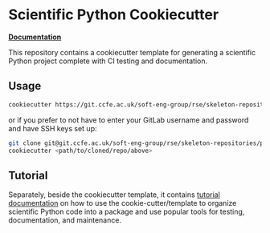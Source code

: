 # Scientific Python Cookiecutter

**[Documentation](http://soft-eng-group.gitpages.ccfe.ac.uk/rse/skeleton-repositories/python-skeleton-tutorial/index.html)**

This repository contains a cookiecutter template for generating a scientific
Python project complete with CI testing and documentation.

## Usage

```bash
cookiecutter https://git.ccfe.ac.uk/soft-eng-group/rse/skeleton-repositories/python-skeleton-tutorial
```

or if you prefer to not have to enter your GitLab username and password and
have SSH keys set up:

```bash
git clone git@git.ccfe.ac.uk/soft-eng-group/rse/skeleton-repositories/python-skeleton-tutorial
cookiecutter <path/to/cloned/repo/above>
```

## Tutorial

Separately, beside the cookiecutter template, it contains
[tutorial documentation](http://soft-eng-group.gitpages.ccfe.ac.uk/rse/skeleton-repositories/python-skeleton-tutorial/index.html)
on how to use the cookie-cutter/template to organize scientific Python code into a package
and use popular tools for testing, documentation, and maintenance.
